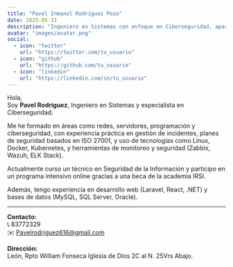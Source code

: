 ```yaml
---
title: "Pavel Inmanol Rodríguez Pozo"
date: 2025-05-31
description: "Ingeniero en Sistemas con enfoque en Ciberseguridad, apasionado por redes, servidores y programación."
avatar: "images/avatar.png"
social:
  - icon: "twitter"
    url: "https://twitter.com/tu_usuario"
  - icon: "github"
    url: "https://github.com/tu_usuario"
  - icon: "linkedin"
    url: "https://linkedin.com/in/tu_usuario"
---
```


Hola,  
Soy **Pavel Rodríguez**, Ingeniero en Sistemas y especialista en Ciberseguridad.

Me he formado en áreas como redes, servidores, programación y ciberseguridad, con experiencia práctica en gestión de incidentes, planes de seguridad basados en ISO 27001, y uso de tecnologías como Linux, Docker, Kubernetes, y herramientas de monitoreo y seguridad (Zabbix, Wazuh, ELK Stack).

Actualmente curso un técnico en Seguridad de la Información y participo en un programa intensivo online gracias a una beca de la academia IRSI.

Además, tengo experiencia en desarrollo web (Laravel, React, .NET) y bases de datos (MySQL, SQL Server, Oracle).

---

**Contacto:**  
📞 83772329  
✉️ Pavelrodriguez616@gmail.com  

**Dirección:**  
León, Rpto William Fonseca Iglesia de Dios 2C al N. 25Vrs Abajo.  
